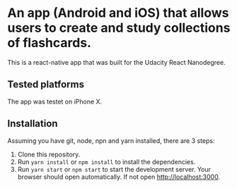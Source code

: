 # An app (Android and iOS) that allows users to create and study collections of flashcards.

This is a react-native app that was built for the Udacity React Nanodegree.

## Tested platforms

The app was testet on iPhone X.

## Installation

Assuming you have git, node, npn and yarn installed, there are 3 steps:

1. Clone this repository.
1. Run `yarn install` or `npm install` to install the dependencies.
1. Run `yarn start` or `npm start` to start the development server. Your browser should open automatically. If not open [http://localhost:3000](http://localhost:3000).
